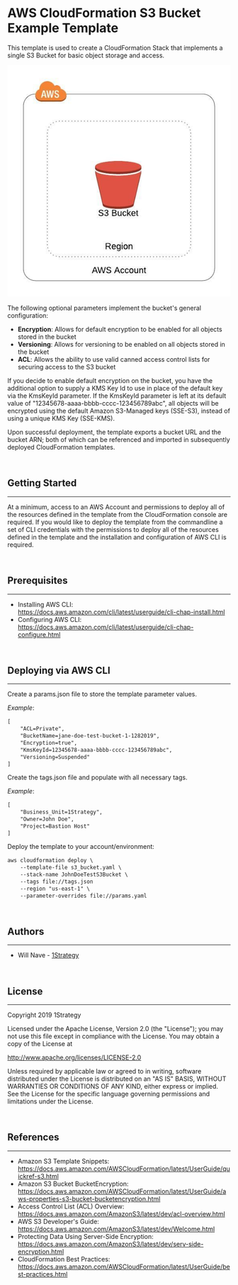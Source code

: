 # AWS CloudFormation S3 Bucket Example Template

This template is used to create a CloudFormation Stack that implements a single S3 Bucket for basic object storage and access.

![](diagram.jpeg)

The following optional parameters implement the bucket's general configuration:
* **Encryption**: Allows for default encryption to be enabled for all objects stored in the bucket 
* **Versioning**: Allows for versioning to be enabled on all objects stored in the bucket
* **ACL**: Allows the ability to use valid canned access control lists for securing access to the S3 bucket 

If you decide to enable default encryption on the bucket, you have the additional option to supply a KMS Key Id to use in place of the default key via the KmsKeyId parameter.  If the KmsKeyId parameter is left at its default value of "12345678-aaaa-bbbb-cccc-123456789abc", all objects will be encrypted using the default Amazon S3-Managed keys (SSE-S3), instead of using a unique KMS Key (SSE-KMS).

Upon successful deployment, the template exports a bucket URL and the bucket ARN; both of which can be referenced and imported in subsequently deployed CloudFormation templates.


<br />

## Getting Started
---
At a minimum, access to an AWS Account and permissions to deploy all of the resources defined in the template from the CloudFormation console are required.  If you would like to deploy the template from the commandline a set of CLI credentials with the permissions to deploy all of the resources defined in the template and the installation and configuration of AWS CLI is required.

<br />

## Prerequisites
---
* Installing AWS CLI: https://docs.aws.amazon.com/cli/latest/userguide/cli-chap-install.html
* Configuring AWS CLI: https://docs.aws.amazon.com/cli/latest/userguide/cli-chap-configure.html

<br />

## Deploying via AWS CLI
---
Create a params.json file to store the template parameter values.

*Example*:
```
[
    "ACL=Private",
    "BucketName=jane-doe-test-bucket-1-1282019",
    "Encryption=true",
    "KmsKeyId=12345678-aaaa-bbbb-cccc-123456789abc",
    "Versioning=Suspended"
]
```

Create the tags.json file and populate with all necessary tags.

*Example*:
```
[
    "Business_Unit=1Strategy",
    "Owner=John Doe",
    "Project=Bastion Host"
]
```

Deploy the template to your account/environment:
```
aws cloudformation deploy \
    --template-file s3_bucket.yaml \
    --stack-name JohnDoeTestS3Bucket \
    --tags file://tags.json
    --region "us-east-1" \
    --parameter-overrides file://params.yaml
```

<br />

## Authors
---
* Will Nave - [1Strategy](https://www.1strategy.com)

<br />

## License
---
Copyright 2019 1Strategy

Licensed under the Apache License, Version 2.0 (the "License"); you may not use this file except in compliance with the License. You may obtain a copy of the License at

http://www.apache.org/licenses/LICENSE-2.0

Unless required by applicable law or agreed to in writing, software distributed under the License is distributed on an "AS IS" BASIS, WITHOUT WARRANTIES OR CONDITIONS OF ANY KIND, either express or implied. See the License for the specific language governing permissions and limitations under the License.

<br />

## References
---
* Amazon S3 Template Snippets: https://docs.aws.amazon.com/AWSCloudFormation/latest/UserGuide/quickref-s3.html
* Amazon S3 Bucket BucketEncryption: https://docs.aws.amazon.com/AWSCloudFormation/latest/UserGuide/aws-properties-s3-bucket-bucketencryption.html
* Access Control List (ACL) Overview: https://docs.aws.amazon.com/AmazonS3/latest/dev/acl-overview.html
* AWS S3 Developer's Guide: https://docs.aws.amazon.com/AmazonS3/latest/dev/Welcome.html
* Protecting Data Using Server-Side Encryption: https://docs.aws.amazon.com/AmazonS3/latest/dev/serv-side-encryption.html
* CloudFormation Best Practices: https://docs.aws.amazon.com/AWSCloudFormation/latest/UserGuide/best-practices.html